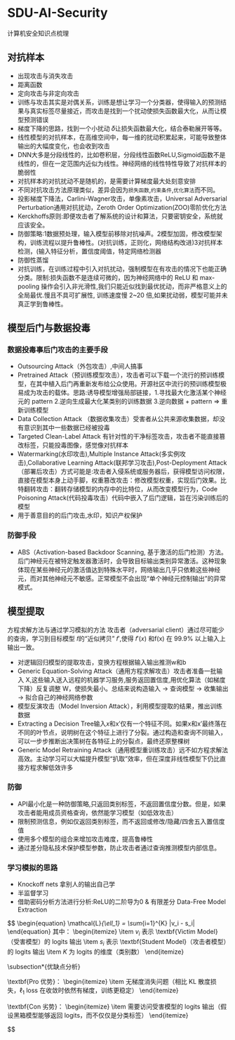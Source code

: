 # SDU-AI-Security
计算机安全知识点梳理
## 对抗样本
* 出现攻击与消失攻击
* 距离函数
* 定向攻击与非定向攻击
* 训练与攻击其实是对偶关系，训练是想让学习一个分类器，使得输入的预测结果与真实标签尽量接近，而攻击是找到一个扰动使损失函数最大化，从而让模型预测错误
* 梯度下降的思路，找到一个小扰动 𝛿让损失函数最大化，结合泰勒展开等等。
* 线性模型的对抗样本，在高维空间中，每一维的扰动积累起来，可能导致整体输出的大幅度变化，也会收到攻击
* DNN大多是分段线性的，比如卷积层，分段线性函数ReLU,Sigmoid函数不是线性的，但在一定范围内近似为线性。神经网络的线性特性导致了对抗样本的脆弱性
* 对抗样本的对抗扰动不是随机的，是需要计算梯度最大处刻意安排
* 不同对抗攻击方法原理类似，差异会因为`损失函数`,`约束条件`,`优化算法`而不同。
* 投影梯度下降法，Carlini-Wagner攻击，单像素攻击，Universal Adversarial Perturbation通用对抗扰动，Zeroth Order Optimization(ZOO)零阶优化方法
* Kerckhoffs原则:即便攻击者了解系统的设计和算法，只要密钥安全，系统就应该安全。
* 防御策略:1数据预处理，输入模型前移除对抗噪声。2模型加固，修改模型架构，训练流程以提升鲁棒性。(对抗训练，正则化，网络结构改进)3对抗样本检测，(输入特征分析，置信度阈值，特定网络检测器
* 防御性蒸馏
* 对抗训练，在训练过程中引入对抗扰动，强制模型在有攻击的情况下也能正确分类。限制:损失函数不是连续可微的，因为神经网络中的 ReLU 和 max-pooling 操作会引入非光滑性,我们只能近似找到最优扰动，而非严格意义上的全局最优.慢且不具可扩展性, 训练速度慢 2~20 倍,如果扰动弱，模型可能并未真正学到鲁棒性。
## 模型后门与数据投毒
### 数据投毒事后门攻击的主要手段
* Outsourcing Attack（外包攻击）,中间人搞事
* Pretrained Attack（预训练模型攻击），攻击者可以下载一个流行的预训练模型，在其中植入后门再重新发布给公众使用。开源社区中流行的预训练模型极易成为攻击的载体。思路:诱导模型增强局部链接，1.寻找最大化激活某个神经元的 pattern 2.逆向生成最大化某类别的训练数据 3.逆向数据 + pattern => 重新训练模型
* Data Collection Attack （数据收集攻击）受害者从公共来源收集数据，却没有意识到其中一些数据已经被投毒
* Targeted Clean-Label Attack 有针对性的干净标签攻击，攻击者不能直接篡改标签，只能投毒图像，感觉像对抗样本
* Watermarking(水印攻击),Multiple Instance Attack(多实例攻击),Collaborative Learning Attack(联邦学习攻击),Post-Deployment Attack（部署后攻击）方式可能是:攻击者入侵系统或服务器后，获得模型访问权限，直接在模型本身上动手脚，权重篡改攻击：修改模型权重，实现后门效果。比特翻转攻击：翻转存储模型的内存中的比特位，从而改变模型行为，Code Poisoning Attack(代码投毒攻击）代码中嵌入了后门逻辑，旨在污染训练后的模型
* 用于善意目的的后门攻击,水印，知识产权保护
### 防御手段
* ABS（Activation-based Backdoor Scanning, 基于激活的后门检测）方法。后门神经元在被特定触发器激活时，会导致目标输出类别异常激活。这种现象体现在某些神经元的激活值达到特殊水平时，网络输出几乎只依赖这些神经元，而对其他神经元不敏感。正常模型不会出现“单个神经元控制输出”的异常模式。
## 模型提取
方程求解方法与通过学习模拟的方法
攻击者（adversarial client）通过尽可能少的查询，学习到目标模型 𝑓的“近似拷贝” 𝑓′,使得 𝑓′(𝑥) 和f(x) 在 99.9% 以上输入上输出一致。
* 对逻辑回归模型的提取攻击，变换方程根据输入输出推测w和b
* Generic Equation-Solving Attack（通用方程求解攻击）攻击者准备一批输入 X,这些输入送入远程的机器学习服务,服务返回置信度,用优化算法（如梯度下降）反复调整 W，使损失最小。总结来说构造输入 → 查询模型 → 收集输出 → 拟合自己的神经网络参数
* 模型反演攻击（Model Inversion Attack），利用模型提取的结果，推出训练数据
* Extracting a Decision Tree输入𝑥和x′仅有一个特征不同。如果x和x′最终落在不同的叶节点，说明树在这个特征上进行了分裂。通过构造和查询不同输入，可以一步步推断出决策树在各特征上的分裂点，最终还原整棵树
* Generic Model Retraining Attack（通用模型重训练攻击）远不如方程求解法高效。主动学习可以大幅提升模型“扒取”效率，但在深度非线性模型下仍比直接方程求解低效许多
### 防御
* API最小化是一种防御策略,只返回类别标签，不返回置信度分数。但是，如果攻击者能用成员资格查询，依然能学习模型（如低效攻击）
* 限制预测信息，例如仅返回类别标签，而不返回或修改/隐藏/四舍五入置信度值
* 使用多个模型的组合来增加攻击难度，提高鲁棒性
* 通过差分隐私技术保护模型参数，防止攻击者通过查询推测模型内部信息。
### 学习模拟的思路
* Knockoff nets 拿别人的输出自己学
* 半监督学习
* 借助密码分析方法进行分析:ReLU的二阶导为0 & 有限差分
Data-Free Model Extraction

$$
\begin{equation}
    \mathcal{L}_{\ell_1} = \sum_{i=1}^{K} |v_i - s_i|
\end{equation}
其中：
\begin{itemize}
    \item $v_i$ 表示 \textbf{Victim Model}（受害模型）的 logits 输出
    \item $s_i$ 表示 \textbf{Student Model}（攻击者模型）的 logits 输出
    \item $K$ 为 logits 的维度（类别数）
\end{itemize}

\subsection*{优缺点分析}

\textbf{Pro 优势}：
\begin{itemize}
    \item 无梯度消失问题（相比 KL 散度损失，$\ell_1$ loss 在收敛时依然有梯度，训练更稳定）
\end{itemize}

\textbf{Con 劣势}：
\begin{itemize}
    \item 需要访问受害模型的 logits 输出（假设黑箱模型能够返回 logits，而不仅仅是分类标签）
\end{itemize}

$$

 
